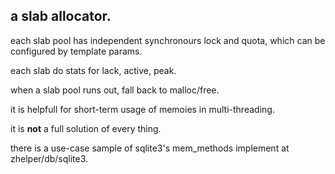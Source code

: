 ## a slab allocator.

each slab pool has independent synchronours lock and quota, which can be configured by template params.

each slab do stats for lack, active, peak.

when a slab pool runs out, fall back to malloc/free.

it is helpfull for short-term usage of memoies in multi-threading.

it is **not** a full solution of every thing.

there is a use-case sample of sqlite3's mem_methods implement at zhelper/db/sqlite3.
